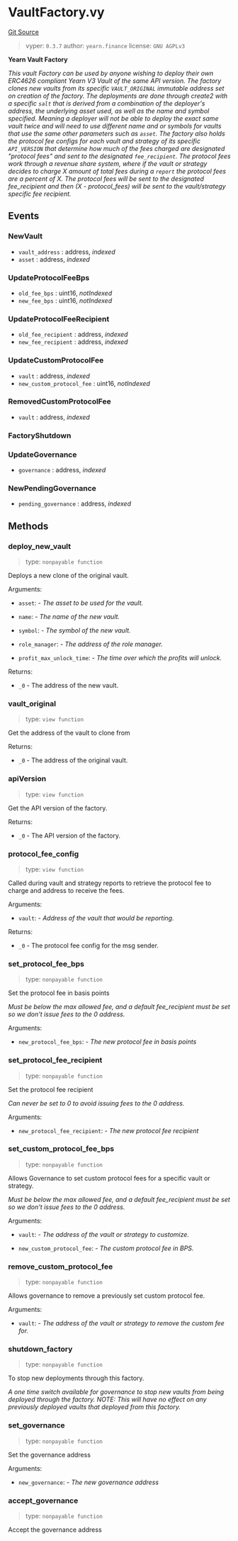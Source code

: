 # VaultFactory.vy

[Git Source](https://github.com/yearn/yearn-vaults-v3/blob/v3.0.2-1/contracts/VaultFactory.vy)

> vyper: `0.3.7`
> author: `yearn.finance`
> license: `GNU AGPLv3`

**Yearn Vault Factory**

*This vault Factory can be used by anyone wishing to deploy their own ERC4626 compliant Yearn V3 Vault of the same API version. The factory clones new vaults from its specific `VAULT_ORIGINAL` immutable address set on creation of the factory. The deployments are done through create2 with a specific `salt` that is derived from a combination of the deployer's address, the underlying asset used, as well as the name and symbol specified. Meaning a deployer will not be able to deploy the exact same vault twice and will need to use different name and or symbols for vaults that use the same other parameters such as `asset`. The factory also holds the protocol fee configs for each vault and strategy of its specific `API_VERSION` that determine how much of the fees charged are designated "protocol fees" and sent to the designated `fee_recipient`. The protocol fees work through a revenue share system, where if the vault or strategy decides to charge X amount of total fees during a `report` the protocol fees are a percent of X. The protocol fees will be sent to the designated fee_recipient and then (X - protocol_fees) will be sent to the vault/strategy specific fee recipient.*

## Events

### NewVault

* `vault_address` : address, *indexed*
* `asset` : address, *indexed*

### UpdateProtocolFeeBps

* `old_fee_bps` : uint16, *notIndexed*
* `new_fee_bps` : uint16, *notIndexed*

### UpdateProtocolFeeRecipient

* `old_fee_recipient` : address, *indexed*
* `new_fee_recipient` : address, *indexed*

### UpdateCustomProtocolFee

* `vault` : address, *indexed*
* `new_custom_protocol_fee` : uint16, *notIndexed*

### RemovedCustomProtocolFee

* `vault` : address, *indexed*

### FactoryShutdown

### UpdateGovernance

* `governance` : address, *indexed*

### NewPendingGovernance

* `pending_governance` : address, *indexed*

## Methods

### deploy_new_vault
>
> type: `nonpayable function`
>

Deploys a new clone of the original vault.

Arguments:

* `asset`:  - *The asset to be used for the vault.*

* `name`:  - *The name of the new vault.*

* `symbol`:  - *The symbol of the new vault.*

* `role_manager`:  - *The address of the role manager.*

* `profit_max_unlock_time`:  - *The time over which the profits will unlock.*

Returns:

* `_0` - The address of the new vault.

### vault_original
>
> type: `view function`
>

Get the address of the vault to clone from

Returns:

* `_0` - The address of the original vault.

### apiVersion
>
> type: `view function`
>

Get the API version of the factory.

Returns:

* `_0` - The API version of the factory.

### protocol_fee_config
>
> type: `view function`
>

Called during vault and strategy reports to retrieve the protocol fee to charge and address to receive the fees.

Arguments:

* `vault`:  - *Address of the vault that would be reporting.*

Returns:

* `_0` - The protocol fee config for the msg sender.

### set_protocol_fee_bps
>
> type: `nonpayable function`
>

Set the protocol fee in basis points

*Must be below the max allowed fee, and a default fee_recipient must be set so we don&#39;t issue fees to the 0 address.*

Arguments:

* `new_protocol_fee_bps`:  - *The new protocol fee in basis points*

### set_protocol_fee_recipient
>
> type: `nonpayable function`
>

Set the protocol fee recipient

*Can never be set to 0 to avoid issuing fees to the 0 address.*

Arguments:

* `new_protocol_fee_recipient`:  - *The new protocol fee recipient*

### set_custom_protocol_fee_bps
>
> type: `nonpayable function`
>

Allows Governance to set custom protocol fees for a specific vault or strategy.

*Must be below the max allowed fee, and a default fee_recipient must be set so we don&#39;t issue fees to the 0 address.*

Arguments:

* `vault`:  - *The address of the vault or strategy to customize.*

* `new_custom_protocol_fee`:  - *The custom protocol fee in BPS.*

### remove_custom_protocol_fee
>
> type: `nonpayable function`
>

Allows governance to remove a previously set custom protocol fee.

Arguments:

* `vault`:  - *The address of the vault or strategy to remove the custom fee for.*

### shutdown_factory
>
> type: `nonpayable function`
>

To stop new deployments through this factory.

*A one time switch available for governance to stop new vaults from being deployed through the factory. NOTE: This will have no effect on any previously deployed vaults that deployed from this factory.*

### set_governance
>
> type: `nonpayable function`
>

Set the governance address

Arguments:

* `new_governance`:  - *The new governance address*

### accept_governance
>
> type: `nonpayable function`
>

Accept the governance address
